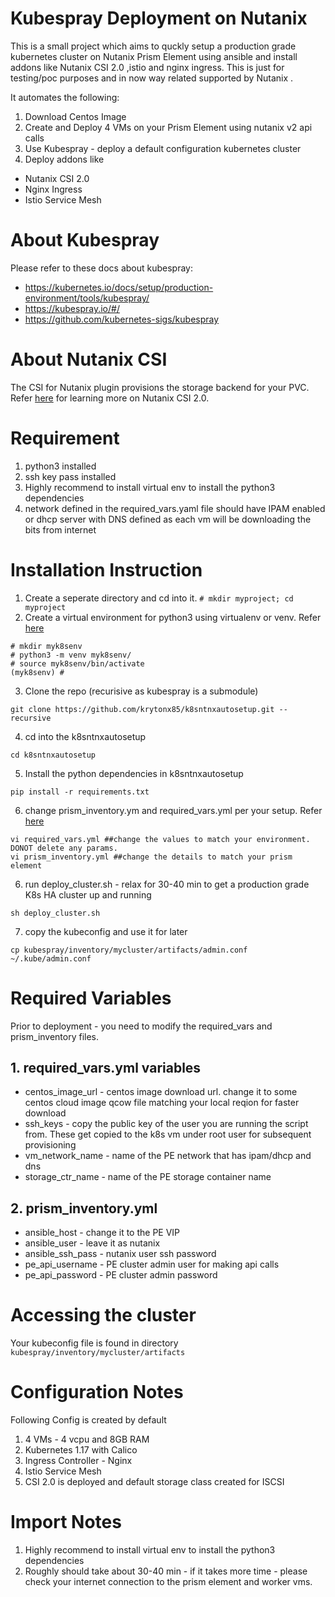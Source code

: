 # Kubespray Deployment on Nutanix

This is a small project which aims to quckly setup a production grade kubernetes cluster on Nutanix Prism Element using ansible and install addons like Nutanix CSI 2.0 ,istio and nginx ingress.  This is just for testing/poc purposes and in now way related supported by Nutanix .

It automates the following:
1. Download Centos Image
2. Create and Deploy 4 VMs on your Prism Element using nutanix v2 api calls 
3. Use Kubespray - deploy a default configuration kubernetes cluster
4. Deploy addons like 
  - Nutanix CSI 2.0 
  - Nginx Ingress
  - Istio Service Mesh

# About Kubespray
Please refer to these docs about kubespray:
- https://kubernetes.io/docs/setup/production-environment/tools/kubespray/
- https://kubespray.io/#/
- https://github.com/kubernetes-sigs/kubespray

# About Nutanix CSI

The CSI for Nutanix plugin provisions the storage backend for your PVC.
Refer [here](https://portal.nutanix.com/page/documents/details?targetId=CSI-Volume-Driver-v2_0:CSI-Volume-Driver-v2_0) for learning more on Nutanix CSI 2.0. 

# Requirement

1. python3 installed
2. ssh key pass installed
3. Highly recommend to install virtual env to install the python3 dependencies
4. network defined in the required_vars.yaml file should have IPAM enabled or dhcp server with DNS defined as each vm will be downloading the bits from internet


# Installation Instruction
1. Create a seperate directory and cd into it. 
```# mkdir myproject; cd myproject```
2. Create a virtual environment for python3 using virtualenv or venv. Refer [here](https://docs.python.org/3/library/venv.html) 
```
# mkdir myk8senv
# python3 -m venv myk8senv/
# source myk8senv/bin/activate
(myk8senv) # 
```

3. Clone the repo (recurisive as kubespray is a submodule)

```
git clone https://github.com/krytonx85/k8sntnxautosetup.git --recursive 
```

4. cd into the k8sntnxautosetup

```
cd k8sntnxautosetup
```

5. Install the python dependencies in k8sntnxautosetup
```
pip install -r requirements.txt
```

6. change prism_inventory.ym and required_vars.yml per your setup. Refer [here](#required-variables)
```
vi required_vars.yml ##change the values to match your environment. DONOT delete any params.
vi prism_inventory.yml ##change the details to match your prism element
```

6. run deploy_cluster.sh -  relax for 30-40 min to get a production grade K8s HA cluster up and running
```
sh deploy_cluster.sh 
```
7. copy the kubeconfig and use it for later

```
cp kubespray/inventory/mycluster/artifacts/admin.conf ~/.kube/admin.conf

```


# Required Variables

Prior to deployment - you need to modify the required_vars and prism_inventory files.

## 1. required_vars.yml variables
- centos_image_url - centos image download url. change it to some centos cloud image qcow file matching your local reqion for faster download
- ssh_keys - copy the public key of the user you are running the script from. These get copied to the k8s vm under root user for subsequent provisioning
- vm_network_name - name of the PE network that has ipam/dhcp and dns
- storage_ctr_name - name of the PE storage container name

## 2. prism_inventory.yml
- ansible_host - change it to the PE VIP
- ansible_user - leave it as nutanix
- ansible_ssh_pass - nutanix user ssh password
- pe_api_username - PE cluster admin user for making api calls 
- pe_api_password - PE cluster admin password


# Accessing the cluster
Your kubeconfig file is found in directory `kubespray/inventory/mycluster/artifacts`
# Configuration Notes
Following Config is created by default
   1. 4 VMs - 4 vcpu and 8GB RAM
   2. Kubernetes 1.17 with Calico
   3. Ingress Controller - Nginx
   4. Istio Service Mesh
   5. CSI 2.0 is deployed and default storage class created for ISCSI

   
 
# Import Notes
1. Highly recommend to install virtual env to install the python3 dependencies
2. Roughly should take about 30-40 min - if it takes more time - please check your internet connection to the prism element and worker vms.


